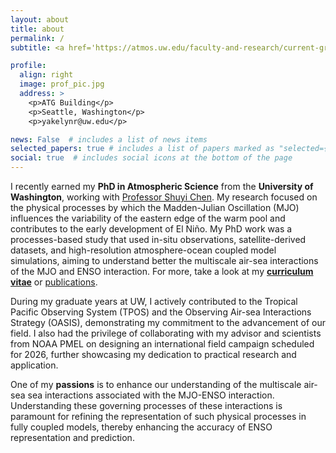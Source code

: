```yaml
---
layout: about
title: about
permalink: /
subtitle: <a href='https://atmos.uw.edu/faculty-and-research/current-graduate-students/'>Affiliation</a> 

profile:
  align: right
  image: prof_pic.jpg
  address: >
    <p>ATG Building</p>
    <p>Seattle, Washington</p>
    <p>yakelynr@uw.edu</p>

news: False  # includes a list of news items
selected_papers: true # includes a list of papers marked as "selected={true}"
social: true  # includes social icons at the bottom of the page
---
```

I recently earned my **PhD in Atmospheric Science** from the **University of Washington**, working with <a href="https://orca.atmos.washington.edu/">Professor Shuyi Chen</a>. My research focused on the physical processes by which the Madden-Julian Oscillation (MJO) influences the variability of the eastern edge of the warm pool and contributes to the early development of El Niño. My PhD work was a processes-based study that used in-situ observations, satellite-derived datasets, and high-resolution atmosphere-ocean coupled model simulations, aiming to understand better the multiscale air-sea interactions  of the MJO and ENSO interaction. For more, take a look at my **<a href="/assets/pdf/cv2024.pdf">curriculum vitae</a>** or <a href="/publications">publications</a>.

During my graduate years at UW, I actively contributed to the Tropical Pacific Observing System (TPOS) and the Observing Air-sea Interactions Strategy (OASIS), demonstrating my commitment to the advancement of our field. I also had the privilege of collaborating with my advisor and scientists from NOAA PMEL on designing an international field campaign scheduled for 2026, further showcasing my dedication to practical research and application.

One of my **passions** is to enhance our understanding of the multiscale air-sea sea interactions associated with the MJO-ENSO interaction. Understanding these governing processes of these interactions is paramount for refining the representation of such physical processes in fully coupled models, thereby enhancing the accuracy of ENSO representation and prediction. 